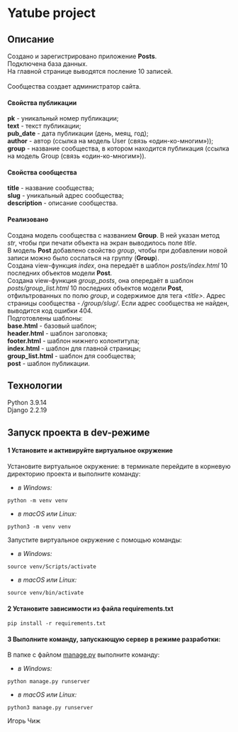 <h1 class="code-line" data-line-start=0 data-line-end=1 ><a id="Yatube_project_0"></a>Yatube project</h1>
<h2 class="code-line" data-line-start=2 data-line-end=3 ><a id="_2"></a>Описание</h2>
<p class="has-line-data" data-line-start="3" data-line-end="9">Создано и зарегистрировано приложение <strong>Posts</strong>.<br>
Подключена база данных.<br>
На главной странице выводятся посление 10 записей.<br>
<br>
Сообщества создает администратор сайта.<br>
<h4 class="code-line" data-line-start=10 data-line-end=11 ><a id="__10"></a>Свойства публикации</h4>
<p class="has-line-data" data-line-start="11" data-line-end="16"> <strong>pk</strong> - уникальный номер публикации;<br>
<strong>text</strong> - текст публикации;<br>
<strong>pub_date</strong> - дата публикации (день, меяц, год);<br>
<strong>author</strong> - автор (ссылка на модель User (связь «один-ко-многим»));<br>
<strong>group</strong> - название сообщества, в котором находится публикация (ссылка на модель Group (связь «один-ко-многим»)).</p>
<h4 class="code-line" data-line-start=17 data-line-end=18 ><a id="__17"></a>Свойства сообщества</h4>
<p class="has-line-data" data-line-start="18" data-line-end="21"><strong>title</strong> - название сообщества;<br>
<strong>slug</strong> - уникальный адрес сообщества;<br>
<strong>description</strong> - описание сообщества.</p>
<h4 class="code-line" data-line-start=22 data-line-end=23 ><a id="_22"></a>Реализовано</h4>
<p class="has-line-data" data-line-start="23" data-line-end="34">Создана модель сообщества с названием <strong>Group</strong>. В ней указан метод <em>str</em>, чтобы при печати объекта на экран выводилось поле <em>title</em>.<br>
В модель <strong>Post</strong> добавлено свойство <em>group</em>, чтобы при добавлении новой записи можно было сослаться на группу (<strong>Group</strong>).<br>
Создана view-функция <em>index</em>, она передаёт в шаблон <em>posts/index.html</em>  10 последних объектов модели <strong>Post</strong>.<br>
Создана view-функция <em>group_posts</em>, она опередаёт в шаблон <em>posts/group_list.html</em> 10 последних объектов модели <strong>Post</strong>, отфильтрованных по полю <em>group</em>, и содержимое для тега <em>&lt;title&gt;</em>. Адрес страницы сообщества - <em>/group/slug/</em>. Если адрес сообщества не найден, выводится код ошибки 404.<br>
Подготовлены шаблоны:<br>
<strong>base.html</strong> - базовый шаблон;<br>
<strong>header.html</strong> - шаблон заголовка;<br>
<strong>footer.html</strong> - шаблон нижнего колонтитула;<br>
<strong>index.html</strong> - шаблон для главной страницы;<br>
<strong>group_list.html</strong> - шаблон для сообщества;<br>
<strong>post</strong> - шаблон публикации.</p>
<h2 class="code-line" data-line-start=35 data-line-end=36 ><a id="_35"></a>Технологии</h2>
<p class="has-line-data" data-line-start="36" data-line-end="38">Python 3.9.14<br>
 Django 2.2.19</p>
<h2 class="code-line" data-line-start=39 data-line-end=40 ><a id="___dev_39"></a>Запуск проекта в dev-режиме</h2>
<h4 class="code-line" data-line-start=40 data-line-end=41 ><a id="1______40"></a>1️ Установите и активируйте виртуальное окружение</h4>
<p class="has-line-data" data-line-start="41" data-line-end="42">Установите виртуальное окружение: в терминале перейдите в корневую директорию проекта и выполните команду:</p>
<ul>
<li class="has-line-data" data-line-start="42" data-line-end="43"><em>в Windows:</em></li>
</ul>
<pre><code class="has-line-data" data-line-start="44" data-line-end="46">python -m venv venv
</code></pre>
<ul>
<li class="has-line-data" data-line-start="46" data-line-end="47"><em>в macOS или Linux:</em></li>
</ul>
<pre><code class="has-line-data" data-line-start="48" data-line-end="50">python3 -m venv venv
</code></pre>
<p class="has-line-data" data-line-start="50" data-line-end="51">Запустите виртуальное окружение с помощью команды:</p>
<ul>
<li class="has-line-data" data-line-start="51" data-line-end="52"><em>в Windows:</em></li>
</ul>
<pre><code class="has-line-data" data-line-start="53" data-line-end="55">source venv/Scripts/activate
</code></pre>
<ul>
<li class="has-line-data" data-line-start="55" data-line-end="56"><em>в macOS или Linux:</em></li>
</ul>
<pre><code class="has-line-data" data-line-start="57" data-line-end="59">source venv/bin/activate
</code></pre>
<h4 class="code-line" data-line-start=59 data-line-end=60 ><a id="2_____requirementstxt_59"></a>2️ Установите зависимости из файла requirements.txt</h4>
<pre><code class="has-line-data" data-line-start="61" data-line-end="63">pip install -r requirements.txt
</code></pre>
<h4 class="code-line" data-line-start=63 data-line-end=64 ><a id="3________63"></a>3️ Выполните команду, запускающую сервер в режиме разработки:</h4>
<p class="has-line-data" data-line-start="64" data-line-end="65">В папке с файлом <a href="http://manage.py">manage.py</a> выполните команду:</p>
<ul>
<li class="has-line-data" data-line-start="65" data-line-end="66"><em>в Windows:</em></li>
</ul>
<pre><code class="has-line-data" data-line-start="67" data-line-end="69">python manage.py runserver
</code></pre>
<ul>
<li class="has-line-data" data-line-start="69" data-line-end="70"><em>в macOS или Linux:</em></li>
</ul>
<pre><code class="has-line-data" data-line-start="71" data-line-end="73">python3 manage.py runserver
</code></pre>
Игорь Чиж
